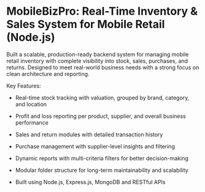 # MobileBizPro: Real-Time Inventory & Sales System for Mobile Retail (Node.js)
Built a scalable, production-ready backend system for managing mobile retail inventory with complete visibility into stock, sales, purchases, and returns. Designed to meet real-world business needs with a strong focus on clean architecture and reporting.

Key Features:

- Real-time stock tracking with valuation, grouped by brand, category, and location

- Profit and loss reporting per product, supplier, and overall business performance

- Sales and return modules with detailed transaction history

- Purchase management with supplier-level insights and filtering

- Dynamic reports with multi-criteria filters for better decision-making

- Modular folder structure for long-term maintainability and scalability

- Built using Node.js, Express.js, MongoDB and RESTful APIs

